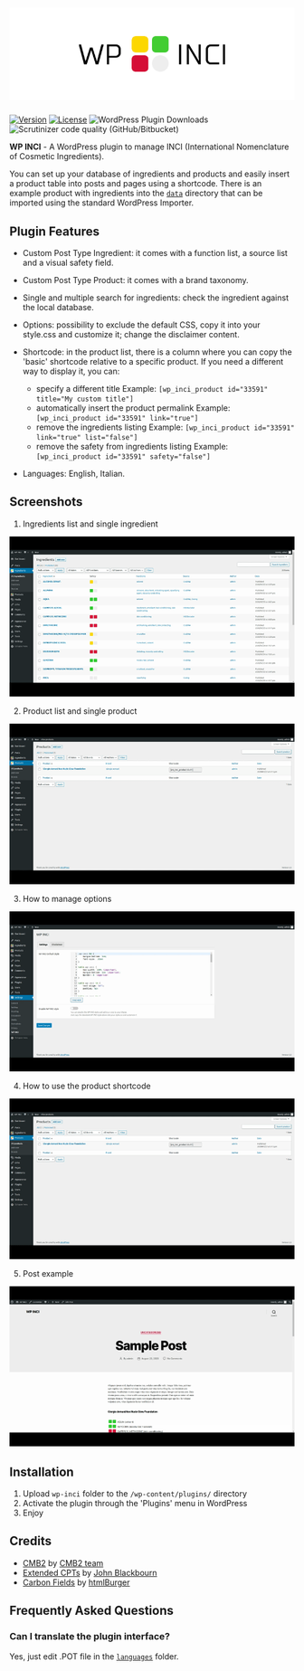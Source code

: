 # ![WP INCI](https://github.com/xlthlx/wp-inci/blob/main/img/banner.png "WordPress Plugin")

[![Version](https://img.shields.io/badge/version-1.5-blueviolet)](https://plugintests.com/plugins/wporg/wp-inci/latest) [![License](https://img.shields.io/badge/license-GPL_v3%2B-blueviolet)](https://github.com/xlthlx/wp-inci/blob/main/LICENSE)
![WordPress Plugin Downloads](https://img.shields.io/wordpress/plugin/dt/wp-inci?color=blueviolet)  ![Scrutinizer code quality (GitHub/Bitbucket)](https://img.shields.io/scrutinizer/quality/g/xlthlx/wp-inci/main) 

**WP INCI** - A WordPress plugin to manage INCI (International Nomenclature of Cosmetic Ingredients).

You can set up your database of ingredients and products and easily insert a product table into posts and pages using a shortcode.
There is an example product with ingredients into the [`data`](https://github.com/xlthlx/wp-inci/tree/main/data) directory that can be imported using the standard WordPress Importer.

## Plugin Features

* Custom Post Type Ingredient: it comes with a function list, a source list and a visual safety field.
* Custom Post Type Product: it comes with a brand taxonomy.
* Single and multiple search for ingredients: check the ingredient against the local database.
* Options: possibility to exclude the default CSS, copy it into your style.css and customize it; change the disclaimer content.
* Shortcode: in the product list, there is a column where you can copy the 'basic' shortcode relative to a specific product.
If you need a different way to display it, you can:

    * specify a different title
    Example: `[wp_inci_product id="33591" title="My custom title"]`
    * automatically insert the product permalink
    Example: `[wp_inci_product id="33591" link="true"]`
    * remove the ingredients listing
    Example: `[wp_inci_product id="33591" link="true" list="false"]`
    * remove the safety from ingredients listing
    Example: `[wp_inci_product id="33591" safety="false"]`

* Languages: English, Italian.

## Screenshots

1. Ingredients list and single ingredient

![Ingredients list and single ingredient](https://github.com/xlthlx/wp-inci/blob/main/img/screenshot-1.gif)

2. Product list and single product

![Product list and single product](https://github.com/xlthlx/wp-inci/blob/main/img/screenshot-2.gif)

3. How to manage options

![How to manage options](https://github.com/xlthlx/wp-inci/blob/main/img/screenshot-3.gif)

4. How to use the product shortcode

![How to use the product shortcode](https://github.com/xlthlx/wp-inci/blob/main/img/screenshot-4.gif)

5. Post example

![Post example](https://github.com/xlthlx/wp-inci/blob/main/img/screenshot-5.gif)

## Installation

1. Upload `wp-inci` folder to the `/wp-content/plugins/` directory
2. Activate the plugin through the 'Plugins' menu in WordPress
4. Enjoy

## Credits
* [CMB2](https://en-gb.wordpress.org/plugins/cmb2/) by [CMB2 team](https://cmb2.io/)
* [Extended CPTs](https://github.com/johnbillion/extended-cpts) by [John Blackbourn](https://johnblackbourn.com/)
* [Carbon Fields](https://github.com/htmlburger/carbon-fields) by [htmlBurger](https://htmlburger.com/)

## Frequently Asked Questions

### Can I translate the plugin interface?
Yes, just edit .POT file in the [`languages`](https://github.com/xlthlx/wp-inci/tree/main/languages) folder.
